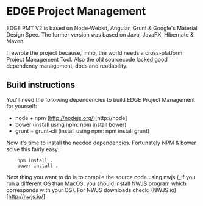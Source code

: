 # EDGE Project Management

EDGE PMT V2 is based on Node-Webkit, Angular, Grunt & Google's Material Design Spec.
The former version was based on Java, JavaFX, Hibernate & Maven.

I rewrote the project because, imho, the world needs a cross-platform Project Management Tool. 
Also the old sourcecode lacked good dependency management, docs and readability.

## Build instructions

You'll need the following dependencies to build EDGE Project Management for yourself:

* node + npm (http://nodejs.org/)[http://node]
* bower (install using npm: npm install bower)
* grunt + grunt-cli (install using npm: npm install grunt)

Now it's time to install the needed dependencies. Fortunately NPM & bower solve this fairly easy:

```shell
	npm install .
	bower install .
```

Next thing you want to do is to compile the source code using nwjs (_if you run a different OS than MacOS, you should install NWJS program which corresponds with your OS).
For NWJS downloads check: (NWJS.io)[http://nwjs.io/]

